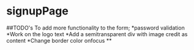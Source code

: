 # signupPage

##TODO's
To add more functionality to the form;
*password validation
*Work on the logo text
*Add a semitransparent div with image credit as content
*Change border color onfocus
**
